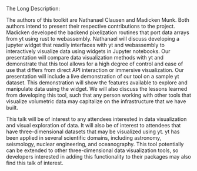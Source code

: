 The Long Description:

The authors of this toolkit are Nathanael Clausen and Madicken Munk. Both
authors intend to present their respective contributions to the project. 
Madicken developed the backend pixelization routines that port
data arrays from yt using rust to webassembly. 
Nathanael will discuss developing a jupyter widget that readily interfaces with
yt and webassembly to interactively visualize data using widgets in 
Jupyter notebooks. Our
presentation will compare data visualization methods with yt and demonstrate that
this tool allows for a high degree of control and ease of use that differs from
direct API interaction or immersive visualization. Our presentation will
include a live demonstration of our tool on a sample yt dataset. This
demonstration will show the features available to explore and manipulate data 
using the widget. We will also discuss the
lessons learned from developing this tool, such that any person working with
other tools that visualize volumetric data may capitalize on the infrastructure
that we have built. 

This talk will be of interest to any attendees interested in data visualization
and visual exploration of data. It will also be of interest to attendees that
have three-dimensional datasets that may be visualized using yt. yt has been
applied in several scientific domains, including astronomy, seismology, nuclear
engineering, and oceanography. This tool potentially can be extended to other
three-dimensional data visualization tools, so developers interested in adding
this functionality to their packages may also find this talk of interest. 

